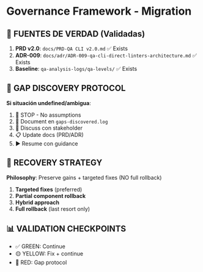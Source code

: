# Governance Framework - Migration

## 🎯 FUENTES DE VERDAD (Validadas)
1. **PRD v2.0**: `docs/PRD-QA CLI v2.0.md` ✅ Exists
2. **ADR-009**: `docs/adr/ADR-009-qa-cli-direct-linters-architecture.md` ✅ Exists
3. **Baseline**: `qa-analysis-logs/qa-levels/` ✅ Exists

## 🚨 GAP DISCOVERY PROTOCOL
**Si situación undefined/ambigua**:
1. 🛑 STOP - No assumptions
2. 📝 Document en `gaps-discovered.log` 
3. 💬 Discuss con stakeholder
4. 📋 Update docs (PRD/ADR)
5. ▶️ Resume con guidance

## 🔄 RECOVERY STRATEGY
**Philosophy**: Preserve gains + targeted fixes (NO full rollback)
1. **Targeted fixes** (preferred)
2. **Partial component rollback** 
3. **Hybrid approach**
4. **Full rollback** (last resort only)

## 📊 VALIDATION CHECKPOINTS
- ✅ GREEN: Continue
- 🟡 YELLOW: Fix + continue  
- 🔴 RED: Gap protocol